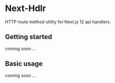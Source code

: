 # Next-Hdlr

HTTP route method utility for Next.js 12 api handlers.

## Getting started

coming soon ...

## Basic usage

coming soon ...
